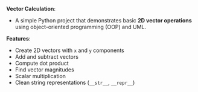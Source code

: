 **Vector Calculation**:
 
 - A simple Python project that demonstrates basic **2D vector operations** using object-oriented programming (OOP) and UML.

**Features**:
 - Create 2D vectors with `x` and `y` components
 - Add and subtract vectors
 - Compute dot product
 - Find vector magnitudes
 - Scalar multiplication
 - Clean string representations (`__str__`, `__repr__`)

